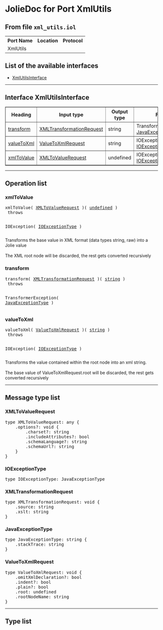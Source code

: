<html>
<head></head><body>
<h1>JolieDoc for Port XmlUtils</h1>
<h2>From file <code>xml_utils.iol
</code></h2>
<table>
<tr>
<th>Port Name</th>
<th>Location</th>
<th>Protocol</th>
</tr>
<tr>
<td>XmlUtils</td>
<td></td>
<td></td>
</tr>
</table>
<h2>List of the available interfaces</h2>
<ul>
<li><a href="#XmlUtilsInterface">XmlUtilsInterface </a>
</ul>
<hr>
<h2 id=XmlUtilsInterface>Interface XmlUtilsInterface</h2>
<a name="XmlUtilsInterface"></a>
<table border="1">
<tr>
<th>Heading</th>
<th>Input type</th>
<th>Output type</th>
<th>Faults</th>
</tr>
<tr>
<td><a href="#transform">transform</a></td>
<td><a href="#XMLTransformationRequest">XMLTransformationRequest</a><br /></td>
<td>string<br /></td>
<td>
TransformerException( <a href="#JavaExceptionType">JavaExceptionType</a> )&nbsp;&nbsp;<br>
</td>
</tr>
<tr>
<td><a href="#valueToXml">valueToXml</a></td>
<td><a href="#ValueToXmlRequest">ValueToXmlRequest</a><br /></td>
<td>string<br /></td>
<td>
IOException( <a href="#IOExceptionType">IOExceptionType</a> )&nbsp;&nbsp;<br>
</td>
</tr>
<tr>
<td><a href="#xmlToValue">xmlToValue</a></td>
<td><a href="#XMLToValueRequest">XMLToValueRequest</a><br /></td>
<td>undefined<br /></td>
<td>
IOException( <a href="#IOExceptionType">IOExceptionType</a> )&nbsp;&nbsp;<br>
</td>
</tr>
</table>
<hr>
<h2>Operation list</h2>
<div class="operation-title"><a name="xmlToValue"></a><h3 id="xmlToValue">xmlToValue</h3></div>
<pre>xmlToValue( <a href="#XMLToValueRequest">XMLToValueRequest</a> )( <a href="#undefined">undefined</a> )
 throws

				
IOException( <a href="#IOExceptionType">IOExceptionType</a> )
</pre>
<span class="opdoc"><p>Transforms the base value in XML format (data types string, raw) into a Jolie value<br>		 <br>		  The XML root node will be discarded, the rest gets converted recursively</p></span>
<div class="operation-title"><a name="transform"></a><h3 id="transform">transform</h3></div>
<pre>transform( <a href="#XMLTransformationRequest">XMLTransformationRequest</a> )( <a href="#string">string</a> )
 throws

				
TransformerException( <a href="#JavaExceptionType">JavaExceptionType</a> )
</pre>
<div class="operation-title"><a name="valueToXml"></a><h3 id="valueToXml">valueToXml</h3></div>
<pre>valueToXml( <a href="#ValueToXmlRequest">ValueToXmlRequest</a> )( <a href="#string">string</a> )
 throws

				
IOException( <a href="#IOExceptionType">IOExceptionType</a> )
</pre>
<span class="opdoc"><p>Transforms the value contained within the root node into an xml string.<br>		 <br>		  The base value of ValueToXmlRequest.root will be discarded, the rest gets converted recursively</p></span>
<hr>
<h2>Message type list</h2>
<a name="XMLToValueRequest"></a><h3 id="XMLToValueRequest">XMLToValueRequest</h3>
<pre lang="jolie">type XMLToValueRequest: any { 
    .options?: void { 
        .charset?: string
        .includeAttributes?: bool
        .schemaLanguage?: string
        .schemaUrl?: string
    }
}</pre>
<a name="IOExceptionType"></a><h3 id="IOExceptionType">IOExceptionType</h3>
<pre lang="jolie">type IOExceptionType: JavaExceptionType</pre>
<a name="XMLTransformationRequest"></a><h3 id="XMLTransformationRequest">XMLTransformationRequest</h3>
<pre lang="jolie">type XMLTransformationRequest: void { 
    .source: string
    .xslt: string
}</pre>
<a name="JavaExceptionType"></a><h3 id="JavaExceptionType">JavaExceptionType</h3>
<pre lang="jolie">type JavaExceptionType: string { 
    .stackTrace: string
}</pre>
<a name="ValueToXmlRequest"></a><h3 id="ValueToXmlRequest">ValueToXmlRequest</h3>
<pre lang="jolie">type ValueToXmlRequest: void { 
    .omitXmlDeclaration?: bool
    .indent?: bool
    .plain?: bool
    .root: undefined
    .rootNodeName: string
}</pre>
<hr>
<h2>Type list</h2>
</body>
</html>
